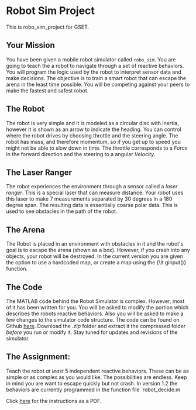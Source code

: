 # Robot Sim Project
This is robo_sim_project for GSET. 

## Your Mission
You have been given a mobile robot simulator called `robo_sim`. You are going to teach the a robot to navigate through a set of reactive behaviors. You will program the logic used by the robot to interpret sensor data and make decisions. The objective is to train a smart robot that can escape the arena in the least time possible. You will be competing against your peers to make the fastest and safest robot.    

## The Robot
The robot is very simple and it is modeled as a circular disc with inertia, however it is shown as an arrow to indicate the heading. You can control where the robot drives by choosing throttle and the steering angle. The robot has mass, and therefore momentum, so if you get up to speed you might not be able to slow down in time. The throttle corresponds to a *Force* in the forward direction and the steering to a angular *Velocity*. 

## The Laser Ranger
The robot experiences the environment through a sensor called a *laser ranger*. This is a special laser that can measure distance. Your robot uses this laser to make 7 measurements separated by 30 degrees in a 180  degree span. The resulting data is essentially coarse polar data. This is used to see obstacles in the path of the robot.

## The Arena
The Robot is placed in an environment with obstacles in it and the robot's goal is to escape the arena (shown as a box). However, if you crash into any objects, your robot will be destroyed. In the current version you are given the option to use a hardcoded map, or create a map using the {\it ginput()} function.
			
## The Code
The MATLAB code behind the Robot Simulator is complex. However, most of it has been written for you. You will be asked to modify the portion which describes the robots reactive behaviors. Also you will be asked to make a few changes to the simulator code structure. The code can be found on Github 
[here](https://github.com/thillRobot/robo_sim/releases/tag/v2.0). Download the _.zip_ folder and extract it the compressed folder _before_ you run or modify it. Stay tuned for updates and revisions of the simulator.

## The Assignment:
Teach the robot _at least_ 5 independent reactive behaviors. These can be as simple or as complex as you would like. The possibilities are endless. Keep in mind you are want to escape quickly but not crash. In version 1.2 the behaviors are currently programmed in the function file `robot_decide.m
		

Click [here](https://github.com/thillRobot/matlab_workshop/blob/gset/project/robo_sim_project/robo_sim_project.pdf) for the instructions as a PDF.


